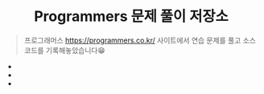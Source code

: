 <center><h1>Programmers 문제 풀이 저장소</h1></center>


> 프로그래머스 https://programmers.co.kr/ 사이트에서 연습 문제를 풀고 소스 코드를 기록해놓았습니다:grin:

*

*

*


